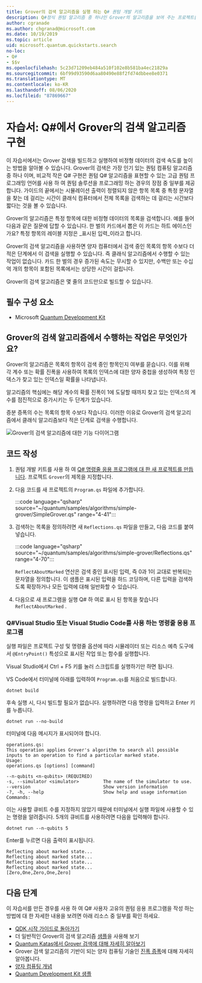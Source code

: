 ```yaml
---
title: Grover의 검색 알고리즘을 실행 하는 Q# 퀀텀 개발 키트
description: Q#정식 퀀텀 알고리즘 중 하나인 Grover의 알고리즘을 보여 주는 프로젝트를 빌드합니다.
author: cgranade
ms.author: chgranad@microsoft.com
ms.date: 10/19/2019
ms.topic: article
uid: microsoft.quantum.quickstarts.search
no-loc:
- Q#
- $$v
ms.openlocfilehash: 5c23d71209eb484a510f102e8b581ba4ec21829a
ms.sourcegitcommit: 6bf99d93590d6aa80490e88f2fd74dbbee8e0371
ms.translationtype: MT
ms.contentlocale: ko-KR
ms.lasthandoff: 08/06/2020
ms.locfileid: "87869667"
---
```

# <a name="tutorial-implement-grovers-search-algorithm-in-q"></a>자습서: Q\#에서 Grover의 검색 알고리즘 구현

이 자습서에서는 Grover 검색을 빌드하고 실행하여 비정형 데이터의 검색 속도를 높이는 방법을 알아볼 수 있습니다.  Grover의 검색은 가장 인기 있는 퀀텀 컴퓨팅 알고리즘 중 하나 이며, 비교적 작은 Q# 구현은 퀀텀 Q# 알고리즘을 표현할 수 있는 고급 퀀텀 프로그래밍 언어를 사용 하 여 퀀텀 솔루션을 프로그래밍 하는 경우의 장점 중 일부를 제공 합니다.  가이드의 끝에서는 시뮬레이션 출력이 정렬되지 않은 항목 목록 중 특정 문자열을 찾는 데 걸리는 시간이 클래식 컴퓨터에서 전체 목록을 검색하는 데 걸리는 시간보다 짧다는 것을 볼 수 있습니다.

Grover의 알고리즘은 특정 항목에 대한 비정형 데이터의 목록을 검색합니다. 예를 들어 다음과 같은 질문에 답할 수 있습니다. 한 벌의 카드에서 뽑은 이 카드는 하트 에이스인가요? 특정 항목의 레이블 지정은 _표시된 입력_이라고 합니다.

Grover의 검색 알고리즘을 사용하면 양자 컴퓨터에서 검색 중인 목록의 항목 수보다 더 적은 단계에서 이 검색을 실행할 수 있습니다. 즉 클래식 알고리즘에서 수행할 수 있는 작업이 없습니다. 카드 한 벌의 경우 증가된 속도는 무시할 수 있지만, 수백만 또는 수십억 개의 항목이 포함된 목록에서는 상당한 시간이 걸립니다.

Grover의 검색 알고리즘은 몇 줄의 코드만으로 빌드할 수 있습니다.

## <a name="prerequisites"></a>필수 구성 요소

- Microsoft [Quantum Development Kit][install]

## <a name="what-does-grovers-search-algorithm-do"></a>Grover의 검색 알고리즘에서 수행하는 작업은 무엇인가요?

Grover의 알고리즘은 목록의 항목이 검색 중인 항목인지 여부를 묻습니다. 이를 위해 각 계수 또는 확률 진폭을 사용하여 목록의 인덱스에 대한 양자 중첩을 생성하여 특정 인덱스가 찾고 있는 인덱스일 확률을 나타냅니다.

알고리즘의 핵심에는 해당 계수의 확률 진폭이 1에 도달할 때까지 찾고 있는 인덱스의 계수를 점진적으로 증가시키는 두 단계가 있습니다.

증분 증폭의 수는 목록의 항목 수보다 작습니다. 이러한 이유로 Grover의 검색 알고리즘에서 클래식 알고리즘보다 적은 단계로 검색을 수행합니다.

![Grover의 검색 알고리즘에 대한 기능 다이어그램](~/media/grover.png)

## <a name="write-the-code"></a>코드 작성

1. 퀀텀 개발 키트를 사용 하 여 [ Q# 명령줄 응용 프로그램에 대 한 새 프로젝트를 만듭니다](xref:microsoft.quantum.install.standalone). 프로젝트 `Grover`의 제목을 지정합니다.

1. 다음 코드를 새 프로젝트의 `Program.qs` 파일에 추가합니다.

    :::code language="qsharp" source="~/quantum/samples/algorithms/simple-grover/SimpleGrover.qs" range="4-41":::

1. 검색하는 목록을 정의하려면 새 `Reflections.qs` 파일을 만들고, 다음 코드를 붙여넣습니다.

    :::code language="qsharp" source="~/quantum/samples/algorithms/simple-grover/Reflections.qs" range="4-70":::

    `ReflectAboutMarked` 연산은 검색 중인 표시된 입력, 즉 0과 1이 교대로 반복되는 문자열을 정의합니다. 이 샘플은 표시된 입력을 하드 코딩하며, 다른 입력을 검색하도록 확장하거나 모든 입력에 대해 일반화할 수 있습니다.

1. 다음으로 새 프로그램을 실행 Q# 하 여로 표시 된 항목을 찾습니다 `ReflectAboutMarked` .

### <a name="no-locq-command-line-applications-with-visual-studio-or-visual-studio-code"></a>Q#Visual Studio 또는 Visual Studio Code를 사용 하는 명령줄 응용 프로그램

실행 파일은 프로젝트 구성 및 명령줄 옵션에 따라 시뮬레이터 또는 리소스 예측 도구에서 `@EntryPoint()` 특성으로 표시된 작업 또는 함수를 실행합니다.

Visual Studio에서 Ctrl + F5 키를 눌러 스크립트를 실행하기만 하면 됩니다.

VS Code에서 터미널에 아래를 입력하여 `Program.qs`를 처음으로 빌드합니다.

```Command line
dotnet build
```

후속 실행 시, 다시 빌드할 필요가 없습니다. 실행하려면 다음 명령을 입력하고 Enter 키를 누릅니다.

```Command line
dotnet run --no-build
```

터미널에 다음 메시지가 표시되어야 합니다.

```
operations.qs:
This operation applies Grover's algorithm to search all possible inputs to an operation to find a particular marked state.
Usage:
operations.qs [options] [command]

--n-qubits <n-qubits> (REQUIRED)
-s, --simulator <simulator>         The name of the simulator to use.
--version                           Show version information
-?, -h, --help                      Show help and usage information
Commands:
```

이는 사용할 큐비트 수를 지정하지 않았기 때문에 터미널에서 실행 파일에 사용할 수 있는 명령을 알려줍니다. 5개의 큐비트를 사용하려면 다음을 입력해야 합니다.

```Command line
dotnet run --n-qubits 5
```

Enter를 누르면 다음 출력이 표시됩니다.

```
Reflecting about marked state...
Reflecting about marked state...
Reflecting about marked state...
Reflecting about marked state...
[Zero,One,Zero,One,Zero]
```

## <a name="next-steps"></a>다음 단계

이 자습서를 만든 경우를 사용 하 여 Q# 사용자 고유의 퀀텀 응용 프로그램을 작성 하는 방법에 대 한 자세한 내용을 보려면 아래 리소스 중 일부를 확인 하세요.

- [QDK 시작 가이드로 돌아가기](xref:microsoft.quantum.welcome)
- 더 일반적인 Grover의 검색 알고리즘 [샘플](https://github.com/microsoft/Quantum/tree/master/samples/algorithms/database-search)을 사용해 보기
- [Quantum Katas에서 Grover 검색에 대해 자세히 알아보기](xref:microsoft.quantum.overview.katas)
- Grover 검색 알고리즘의 기반이 되는 양자 컴퓨팅 기술인 [진폭 증폭][amplitude-amplification]에 대해 자세히 알아봅니다.
- [양자 컴퓨팅 개념](xref:microsoft.quantum.concepts.intro)
- [Quantum Development Kit 샘플](https://docs.microsoft.com/samples/browse/?products=qdk)

<!-- LINKS -->

[install]: xref:microsoft.quantum.install
[amplitude-amplification]: xref:microsoft.quantum.libraries.standard.algorithms#amplitude-amplification
